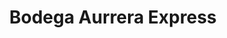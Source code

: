 ---
title: "Bodega Aurrera Express"
url: /aguascalientes/bodega-aurrera-express-avenida-jose-de-jesus-gonzalez-garcia/
shop: Lebensmittel
---